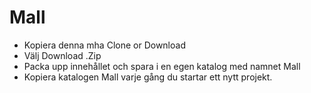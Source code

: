 # Mall

* Kopiera denna mha Clone or Download
* Välj Download .Zip 
* Packa upp innehållet och spara i en egen katalog med namnet Mall
* Kopiera katalogen Mall varje gång du startar ett nytt projekt.
